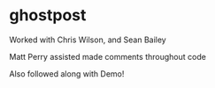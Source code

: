 # ghostpost

Worked with Chris Wilson, and Sean Bailey

Matt Perry assisted made comments throughout code

Also followed along with Demo!
